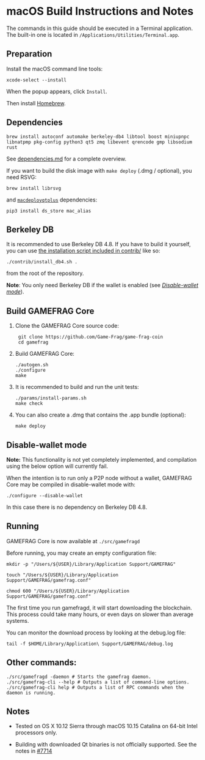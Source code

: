 macOS Build Instructions and Notes
====================================
The commands in this guide should be executed in a Terminal application.
The built-in one is located in `/Applications/Utilities/Terminal.app`.

Preparation
-----------
Install the macOS command line tools:

`xcode-select --install`

When the popup appears, click `Install`.

Then install [Homebrew](https://brew.sh).

Dependencies
----------------------

    brew install autoconf automake berkeley-db4 libtool boost miniupnpc libnatpmp pkg-config python3 qt5 zmq libevent qrencode gmp libsodium rust

See [dependencies.md](dependencies.md) for a complete overview.

If you want to build the disk image with `make deploy` (.dmg / optional), you need RSVG:

    brew install librsvg

and [`macdeployqtplus`](../contrib/macdeploy/README.md) dependencies:
```shell
pip3 install ds_store mac_alias
```

Berkeley DB
-----------
It is recommended to use Berkeley DB 4.8. If you have to build it yourself,
you can use [the installation script included in contrib/](/contrib/install_db4.sh)
like so:

```shell
./contrib/install_db4.sh .
```

from the root of the repository.

**Note**: You only need Berkeley DB if the wallet is enabled (see [*Disable-wallet mode*](/doc/build-osx.md#disable-wallet-mode)).

Build GAMEFRAG Core
------------------------

1. Clone the GAMEFRAG Core source code:

        git clone https://github.com/Game-Frag/game-frag-coin
        cd gamefrag

2.  Build GAMEFRAG Core:

        ./autogen.sh
        ./configure
        make

3.  It is recommended to build and run the unit tests:

        ./params/install-params.sh
        make check

4.  You can also create a .dmg that contains the .app bundle (optional):

        make deploy

Disable-wallet mode
--------------------
**Note:** This functionality is not yet completely implemented, and compilation using the below option will currently fail.

When the intention is to run only a P2P node without a wallet, GAMEFRAG Core may be compiled in
disable-wallet mode with:

    ./configure --disable-wallet

In this case there is no dependency on Berkeley DB 4.8.

Running
-------

GAMEFRAG Core is now available at `./src/gamefragd`

Before running, you may create an empty configuration file:

    mkdir -p "/Users/${USER}/Library/Application Support/GAMEFRAG"

    touch "/Users/${USER}/Library/Application Support/GAMEFRAG/gamefrag.conf"

    chmod 600 "/Users/${USER}/Library/Application Support/GAMEFRAG/gamefrag.conf"

The first time you run gamefragd, it will start downloading the blockchain. This process could take many hours, or even days on slower than average systems.

You can monitor the download process by looking at the debug.log file:

    tail -f $HOME/Library/Application\ Support/GAMEFRAG/debug.log

Other commands:
-------

    ./src/gamefragd -daemon # Starts the gamefrag daemon.
    ./src/gamefrag-cli --help # Outputs a list of command-line options.
    ./src/gamefrag-cli help # Outputs a list of RPC commands when the daemon is running.

Notes
-----

* Tested on OS X 10.12 Sierra through macOS 10.15 Catalina on 64-bit Intel processors only.

* Building with downloaded Qt binaries is not officially supported. See the notes in [#7714](https://github.com/bitcoin/bitcoin/issues/7714)
